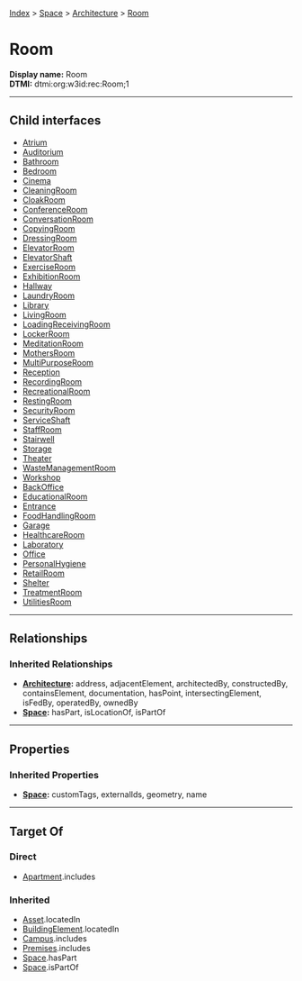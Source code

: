 [Index](../../../Index.md) > [Space](../../Space.md) > [Architecture](../Architecture.md) > [Room](#)
# Room

**Display name:** Room<br />
**DTMI:** dtmi:org:w3id:rec:Room;1

---

## Child interfaces
* [Atrium](Atrium.md)
* [Auditorium](Auditorium.md)
* [Bathroom](Bathroom.md)
* [Bedroom](Bedroom.md)
* [Cinema](Cinema.md)
* [CleaningRoom](CleaningRoom.md)
* [CloakRoom](CloakRoom.md)
* [ConferenceRoom](ConferenceRoom.md)
* [ConversationRoom](ConversationRoom.md)
* [CopyingRoom](CopyingRoom.md)
* [DressingRoom](DressingRoom.md)
* [ElevatorRoom](ElevatorRoom.md)
* [ElevatorShaft](ElevatorShaft.md)
* [ExerciseRoom](ExerciseRoom.md)
* [ExhibitionRoom](ExhibitionRoom.md)
* [Hallway](Hallway.md)
* [LaundryRoom](LaundryRoom.md)
* [Library](Library.md)
* [LivingRoom](LivingRoom.md)
* [LoadingReceivingRoom](LoadingReceivingRoom.md)
* [LockerRoom](LockerRoom.md)
* [MeditationRoom](MeditationRoom.md)
* [MothersRoom](MothersRoom.md)
* [MultiPurposeRoom](MultiPurposeRoom.md)
* [Reception](Reception.md)
* [RecordingRoom](RecordingRoom.md)
* [RecreationalRoom](RecreationalRoom.md)
* [RestingRoom](RestingRoom.md)
* [SecurityRoom](SecurityRoom.md)
* [ServiceShaft](ServiceShaft.md)
* [StaffRoom](StaffRoom.md)
* [Stairwell](Stairwell.md)
* [Storage](Storage.md)
* [Theater](Theater.md)
* [WasteManagementRoom](WasteManagementRoom.md)
* [Workshop](Workshop.md)
* [BackOffice](BackOffice/BackOffice.md)
* [EducationalRoom](EducationalRoom/EducationalRoom.md)
* [Entrance](Entrance/Entrance.md)
* [FoodHandlingRoom](FoodHandlingRoom/FoodHandlingRoom.md)
* [Garage](Garage/Garage.md)
* [HealthcareRoom](HealthcareRoom/HealthcareRoom.md)
* [Laboratory](Laboratory/Laboratory.md)
* [Office](Office/Office.md)
* [PersonalHygiene](PersonalHygiene/PersonalHygiene.md)
* [RetailRoom](RetailRoom/RetailRoom.md)
* [Shelter](Shelter/Shelter.md)
* [TreatmentRoom](TreatmentRoom/TreatmentRoom.md)
* [UtilitiesRoom](UtilitiesRoom/UtilitiesRoom.md)

---

## Relationships

### Inherited Relationships
* **[Architecture](../Architecture.md):** address, adjacentElement, architectedBy, constructedBy, containsElement, documentation, hasPoint, intersectingElement, isFedBy, operatedBy, ownedBy
* **[Space](../../Space.md):** hasPart, isLocationOf, isPartOf

---

## Properties

### Inherited Properties
* **[Space](../../Space.md):** customTags, externalIds, geometry, name

---

## Target Of
### Direct
* [Apartment](../../../Collection/Apartment.md).includes
### Inherited
* [Asset](../../../Asset/Asset.md).locatedIn
* [BuildingElement](../../../BuildingElement/BuildingElement.md).locatedIn
* [Campus](../../../Collection/Campus.md).includes
* [Premises](../../../Collection/Premises.md).includes
* [Space](../../Space.md).hasPart
* [Space](../../Space.md).isPartOf

